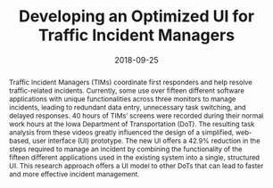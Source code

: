 ---
title: "Developing an Optimized UI for Traffic Incident Managers"
collection: publications
permalink: /publication/2018-09-15-Developing-an-Optimized-UI-for-Traffic-Incident-Managers
date: 2018-09-25
venue: 'In the proceedings of Proceedings of the Human Factors and Ergonomics Society Annual Meeting'
venueinformal: 'HFES 2018'
citation: ' Andrina Helgerson,  Jamiahus Walton,  Celia Loya,  Christopher Kawell,  Katherine Atwell,  Quinn Monaghan,  Lakshay Ahuja,  Hesham Hassan,  Stephen Gilbert,  Anuj Sharma, &quot;Developing an Optimized UI for Traffic Incident Managers.&quot; In the proceedings of Proceedings of the Human Factors and Ergonomics Society Annual Meeting, 2018.'
paperurl: https://journals.sagepub.com/doi/epdf/10.1177/1541931218621067
authors: 'Andrina Helgerson, Jamiahus Walton, Celia Loya, Christopher Kawell, Katherine Atwell, Quinn Monaghan, Lakshay Ahuja, Hesham Hassan, Stephen Gilbert, and Anuj Sharma'
abstract: "Traffic Incident Managers (TIMs) coordinate first responders and help resolve traffic-related incidents. Currently, some use over fifteen different software applications with unique functionalities across three monitors to manage incidents, leading to redundant data entry, unnecessary task switching, and delayed responses. 40 hours of TIMs’ screens were recorded during their normal work hours at the Iowa Department of Transportation (DoT). The resulting task analysis from these videos greatly influenced the design of a simplified, web-based, user interface (UI) prototype. The new UI offers a 42.9% reduction in the steps required to manage an incident by combining the functionality of the fifteen different applications used in the existing system into a single, structured UI. This research approach offers a UI model to other DoTs that can lead to faster and more effective incident management."
---